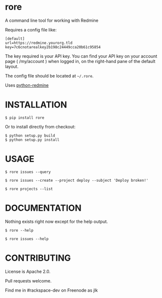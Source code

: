 rore
=======

A command line tool for working with Redmine

Requires a config file like:
```
[default]
url=https://redmine.yourorg.tld
key=7c6cnotarealkey2b198c24449cca20b61c95854
```
The key required is your API key.
You can find your API key on your account page ( /my/account ) when logged in, on the right-hand pane of the default layout.

The config file should be located at `~/.rore`.

Uses [python-redmine](https://github.com/maxtepkeev/python-redmine)

INSTALLATION
============

```
$ pip install rore
```
Or to install directly from checkout:
```
$ python setup.py build
$ python setup.py install
```

USAGE
=====

```
$ rore issues --query
```
```
$ rore issues --create --project deploy --subject 'Deploy broken!'
```
```
$ rore projects --list
```

DOCUMENTATION
=============


Nothing exists right now except for the help output.
```
$ rore --help
```
```
$ rore issues --help
```

CONTRIBUTING
============

License is Apache 2.0.

Pull requests welcome.

Find me in #rackspace-dev on Freenode as jlk
